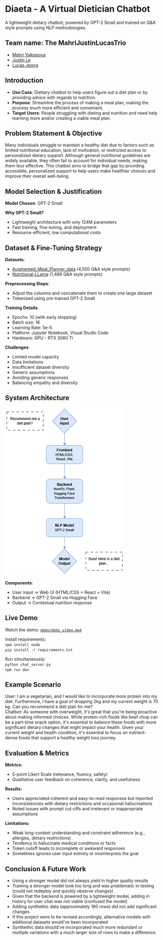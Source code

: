 # Diaeta - A Virtual Dietician Chatbot

A lightweight dietary chatbot, powered by GPT-2 Small and trained on Q&A style prompts using NLP methodologies.

## Team name: The MahriJustinLucasTrio

- [Mahri Yalkapova](https://github.com/MahriYalkapova)
- [Justin Le](https://github.com/aujustin14)
- [Lucas Jeong](https://github.com/ljeong072)

## Introduction

- **Use Case**: Dietiary chatbot to help users figure out a diet plan or by providing advice with regards to nutrition.  
- **Purpose**: Streamline the process of making a meal plan, making the process much more efficient and convenient.  
- **Target Users**: People struggling with dieting and nutrition and need help learning more and/or creating a viable meal plan.

## Problem Statement & Objective

Many individuals struggle to maintain a healthy diet due to factors such as limited nutritional education, lack of motivation, or restricted access to personalized dietary support. Although general nutritional guidelines are widely available, they often fail to account for individual needs, making them less effective. This chatbot aims to bridge that gap by providing accessible, personalized support to help users make healthier choices and improve their overall well-being.

## Model Selection & Justification

**Model Chosen**: GPT-2 Small  

**Why GPT-2 Small?**
- Lightweight architecture with only 124M parameters 
- Fast training, fine-tuning, and deployment
- Resource-efficient, low computational costs

## Dataset & Fine-Tuning Strategy

**Datasets**:  
- [Augmented_Meal_Planner_data](https://huggingface.co/datasets/sridhar52/Augmented_Meal_Planner_data) (4,500 Q&A style prompts)
- [Nutritional-LLama](https://huggingface.co/datasets/Tom158/Nutritional-LLama) (1,488 Q&A style prompts)

**Preprocessing Steps**:
- Adjust the columns and concatenate them to create one large dataset
- Tokenized using pre-trained GPT-2 Small

**Training Details**:
- Epochs: 10 (with early stopping)
- Batch size: 16
- Learning Rate: 5e-5
- Platform: Jupyter Notebook, Visual Studio Code
- Hardware: GPU - RTX 3060 Ti

**Challenges**:
- Limited model capacity
- Data limitations
- Insufficient dataset diversity
- Generic assumptions
- Avoiding generic responses
- Balancing empathy and diversity

## System Architecture

![System Architecture](docs/architecture_diagram.png)

**Components**:

- User input → Web UI (HTML/CSS + React + Vite)
- Backend → GPT-2 Small via Hugging Face
- Output → Contextual nutrition response

## Live Demo

Watch the demo: [`demo/demo_video.mp4`](demo/demo_video.mp4)  

Install requirements:  
`npm install node`  
`pip install -r requirements.txt`  

Run simultaneously:  
`python chat_server.py`  
`npm run dev`  

## Example Scenario
User: I am a vegetarian, and I would like to incorporate more protein into my diet. Furthermore, I have a goal of dropping 2kg and my current weight is 70 kg. Can you recommend a diet plan for me?  
Chatbot: As someone with overweight, it's great that you're being proactive about making informed choices. While protein-rich foods like beef chop can be a part-time snack option, it's essential to balance these foods with more significant dietary changes that might impact your health. Given your current weight and health condition, it's essential to focus on nutrient-dense foods that support a healthy weight loss journey.

## Evaluation & Metrics

**Metrics:**

- 5-point Likert Scale (relevance, fluency, safety)
- Qualitative user feedback on coherence, clarity, and usefulness

**Results:**

- Users appreciated coherent and easy-to-read responses but reported inconsistencies with dietary restrictions and occasional hallucinations
- Noted issues with prompt cut-offs and irrelevant or inappropriate assumptions

**Limitations:**

- Weak long-context understanding and constraint adherence (e.g., allergies, dietary restrictions)
- Tendency to hallucinate medical conditions or facts
- Token cutoff leads to incomplete or awkward responses
- Sometimes ignores user input entirely or misinterprets the goal

## Conclusion & Future Work
- Using a stronger model did not always yield in higher quality results
- Training a stronger model took too long and was problematic in testing (could not redeploy and quickly observe changes)
- Given that the backend is powered by a lightweight model, adding in history for user chat was not viable (confused the model)
- Adding synthethic data (approximately 180 rows) did not add significant changes
- If this project were to be revised accordingly, alternative models with additional datasets would've been incorporated
- Synthethic data should've incorporated much more redundant or multiple variations with a much larger size of rows to make a difference.

